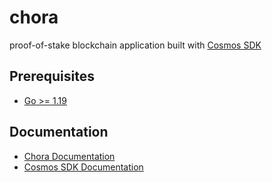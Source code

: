 # chora

proof-of-stake blockchain application built with [Cosmos SDK](https://github.com/cosmos/cosmos-sdk)

## Prerequisites

- [Go >= 1.19](https://golang.org/doc/install)

## Documentation

- [Chora Documentation](https://docs.chora.io)
- [Cosmos SDK Documentation](https://docs.cosmos.network)
